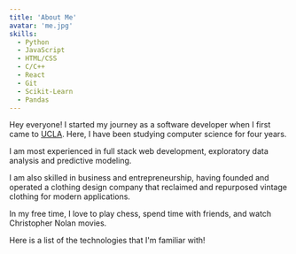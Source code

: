 ```yaml
---
title: 'About Me'
avatar: 'me.jpg'
skills:
  - Python
  - JavaScript
  - HTML/CSS
  - C/C++
  - React
  - Git
  - Scikit-Learn
  - Pandas
---
```



Hey everyone! I started my journey as a software developer when I first came to [UCLA](https://www.ucla.edu/). Here, I have been studying computer science for four years.

I am most experienced in full stack web development, exploratory data analysis and predictive modeling.

I am also skilled in business and entrepreneurship, having founded and operated a clothing design company that reclaimed and repurposed vintage clothing for modern applications.

In my free time, I love to play chess, spend time with friends, and watch Christopher Nolan movies.

Here is a list of the technologies that I'm familiar with!
